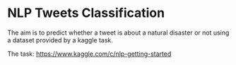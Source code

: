 # NLP Tweets Classification
The aim is to predict whether a tweet is about a natural disaster or not using a dataset provided by a kaggle task.

The task: https://www.kaggle.com/c/nlp-getting-started
